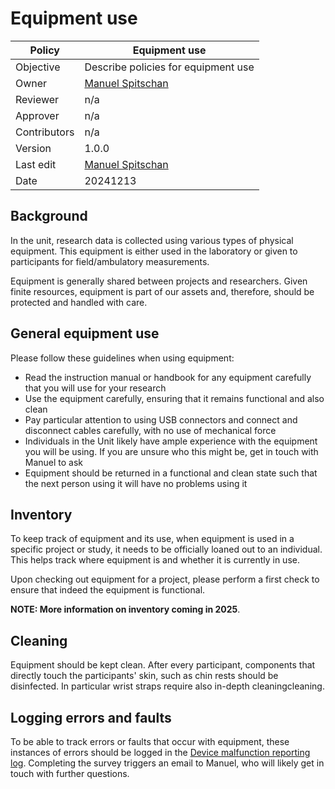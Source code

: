 # Equipment use

| Policy       | Equipment use                                             |
|--------------|-----------------------------------------------------------|
| Objective    | Describe policies for equipment use                      |
| Owner        | [Manuel Spitschan](mailto:manuel.spitschan@tum.de) |
| Reviewer     | n/a |
| Approver     | n/a |
| Contributors | n/a |
| Version      | 1.0.0                                      |
| Last edit    | [Manuel Spitschan](mailto:manuel.spitschan@tum.de) |
| Date         | 20241213                                             |

## Background

In the unit, research data is collected using various types of physical equipment. This equipment is either used in the laboratory or given to participants for field/ambulatory measurements.

Equipment is generally shared between projects and researchers. Given finite resources, equipment is part of our assets and, therefore, should be protected and handled with care.

## General equipment use

Please follow these guidelines when using equipment:

* Read the instruction manual or handbook for any equipment carefully that you will use for your research
* Use the equipment carefully, ensuring that it remains functional and also clean
* Pay particular attention to using USB connectors and connect and disconnect cables carefully, with no use of mechanical force
* Individuals in the Unit likely have ample experience with the equipment you will be using. If you are unsure who this might be, get in touch with Manuel to ask
* Equipment should be returned in a functional and clean state such that the next person using it will have no problems using it

## Inventory

To keep track of equipment and its use, when equipment is used in a specific project or study, it needs to be officially loaned out to an individual. This helps track where equipment is and whether it is currently in use.

Upon checking out equipment for a project, please perform a first check to ensure that indeed the equipment is functional.

**NOTE: More information on inventory coming in 2025**.

## Cleaning

Equipment should be kept clean. After every participant, components that directly touch the participants' skin, such as chin rests should be disinfected. In particular wrist straps require also in-depth cleaningcleaning.


## Logging errors and faults

To be able to track errors or faults that occur with equipment, these instances of errors should be logged in the [Device malfunction reporting log](https://tuspl22-redcap.srv.mwn.de/redcap/surveys/?s=3XCYHLKJMPCNAYAP). Completing the survey triggers an email to Manuel, who will likely get in touch with further questions.
